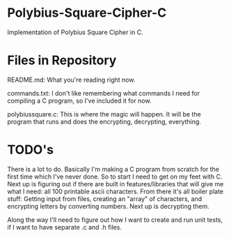 # Polybius-Square-Cipher-C
Implementation of Polybius Square Cipher in C.

# Files in Repository
README.md: What you're reading right now.

commands.txt: I don't like remembering what commands I need for compiling a C program, so I've included it for now.

polybiussquare.c: This is where the magic will happen. It will be the program that runs and does the encrypting, decrypting, everything.

# TODO's
There is a lot to do. Basically I'm making a C program from scratch for the first time which I've never done. So to start I need to get on my feet with C. Next up is figuring out if there are built in features/libraries that will give me what I need: all 100 printable ascii characters. From there it's all boiler plate stuff: Getting input from files, creating an "array" of characters, and encrypting letters by converting numbers. Next up is decrypting them. 

Along the way I'll need to figure out how I want to create and run unit tests, if I want to have separate .c and .h files.

